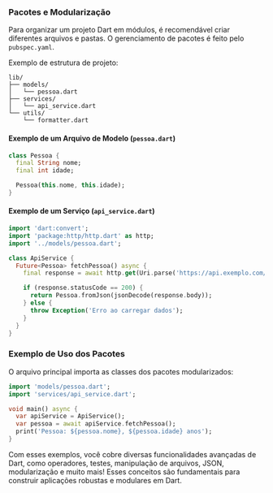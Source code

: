 ### Pacotes e Modularização

Para organizar um projeto Dart em módulos, é recomendável criar diferentes arquivos e pastas. O gerenciamento de pacotes é feito pelo `pubspec.yaml`.

Exemplo de estrutura de projeto:

```
lib/
├── models/
│   └── pessoa.dart
├── services/
│   └── api_service.dart
└── utils/
    └── formatter.dart
```

#### Exemplo de um Arquivo de Modelo (`pessoa.dart`)

```dart
class Pessoa {
  final String nome;
  final int idade;

  Pessoa(this.nome, this.idade);
}
```

#### Exemplo de um Serviço (`api_service.dart`)

```dart
import 'dart:convert';
import 'package:http/http.dart' as http;
import '../models/pessoa.dart';

class ApiService {
  Future<Pessoa> fetchPessoa() async {
    final response = await http.get(Uri.parse('https://api.exemplo.com/pessoa'));

    if (response.statusCode == 200) {
      return Pessoa.fromJson(jsonDecode(response.body));
    } else {
      throw Exception('Erro ao carregar dados');
    }
  }
}
```

### Exemplo de Uso dos Pacotes

O arquivo principal importa as classes dos pacotes modularizados:

```dart
import 'models/pessoa.dart';
import 'services/api_service.dart';

void main() async {
  var apiService = ApiService();
  var pessoa = await apiService.fetchPessoa();
  print('Pessoa: ${pessoa.nome}, ${pessoa.idade} anos');
}
```

Com esses exemplos, você cobre diversas funcionalidades avançadas de Dart, como operadores, testes, manipulação de arquivos, JSON, modularização e muito mais! Esses conceitos são fundamentais para construir aplicações robustas e modulares em Dart.
